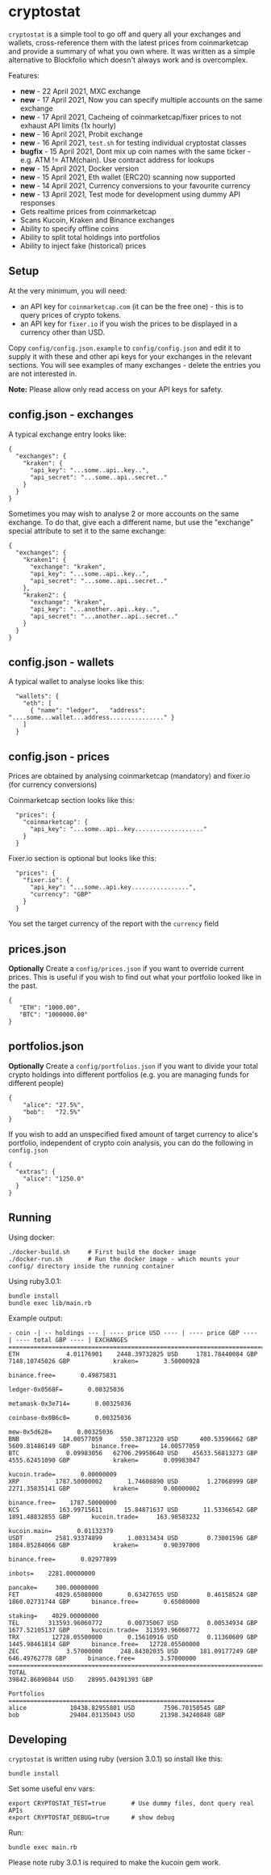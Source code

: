 cryptostat
==========

`cryptostat` is a simple tool to go off and query all your exchanges and wallets, cross-reference them with the latest prices from coinmarketcap and provide a summary of what you own where. It was written as a simple alternative to Blockfolio which doesn't always work and is overcomplex.

Features:

* **new** - 22 April 2021, MXC exchange
* **new** - 17 April 2021, Now you can specify multiple accounts on the same exchange
* **new** - 17 April 2021, Cacheing of coinmarketcap/fixer prices to not exhaust API limits (1x hourly)
* **new** - 16 April 2021, Probit exchange
* **new** - 16 April 2021, `test.sh` for testing individual cryptostat classes
* **bugfix** - 15 April 2021, Dont mix up coin names with the same ticker - e.g. ATM != ATM(chain). Use contract address for lookups
* **new** - 15 April 2021, Docker version
* **new** - 15 April 2021, Eth wallet (ERC20) scanning now supported
* **new** - 14 April 2021, Currency conversions to your favourite currency
* **new** - 13 April 2021, Test mode for development using dummy API responses
* Gets realtime prices from coinmarketcap
* Scans Kucoin, Kraken and Binance exchanges
* Ability to specify offline coins 
* Ability to split total holdings into portfolios
* Ability to inject fake (historical) prices

Setup
-----

At the very minimum, you will need:

* an API key for `coinmarketcap.com` (it can be the free one) - this is to query prices of crypto tokens.
* an API key for `fixer.io` if you wish the prices to be displayed in a currency other than USD.

Copy `config/config.json.example` to `config/config.json` and edit it to supply it with these and other api keys for your exchanges in the relevant sections. You will see examples of many exchanges - delete the entries you are not interested in.

**Note:** Please allow only read access on your API keys for safety.

config.json - exchanges
-----------------------

A typical exchange entry looks like:

```
{
  "exchanges": {
    "kraken": {
      "api_key": "...some..api..key..",
      "api_secret": "...some..api..secret.."
    }
  }
}
```

Sometimes you may wish to analyse 2 or more accounts on the same exchange. To do that, give each a different name, but use the "exchange" special attribute to set it to the same exchange:

```
{
  "exchanges": {
    "kraken1": {
      "exchange": "kraken",
      "api_key": "...some..api..key..",
      "api_secret": "...some..api..secret.."
    },
    "kraken2": {
      "exchange": "kraken",
      "api_key": "...another..api..key..",
      "api_secret": "...another..api..secret.."
    }
  }
}
```

config.json - wallets
---------------------

A typical wallet to analyse looks like this:

```
  "wallets": {
    "eth": [
      { "name": "ledger",   "address": "....some...wallet...address..............." }
    ]
  }
```

config.json - prices
--------------------

Prices are obtained by analysing coinmarketcap (mandatory) and fixer.io (for currency conversions)

Coinmarketcap section looks like this:

```
  "prices": {
    "coinmarketcap": {
      "api_key": "...some..api..key..................."
    }
  }
```

Fixer.io section is optional but looks like this:

```
  "prices": {
    "fixer.io": {
      "api_key": "...some..api.key................",
      "currency": "GBP"
    }
  }
```

You set the target currency of the report with the `currency` field

prices.json
-----------

**Optionally** Create a `config/prices.json` if you want to override current prices. This is useful if you wish to find out what your portfolio looked like in the past.

```
{ 
   "ETH": "1000.00",
   "BTC": "1000000.00"
}
```

portfolios.json
---------------

**Optionally** Create a `config/portfolios.json` if you want to divide your total crypto holdings into different portfolios (e.g. you are managing funds for different people)

```
{
    "alice": "27.5%",
    "bob":   "72.5%"
}
```

If you wish to add an unspecified fixed amount of target currency to alice's portfolio, independent of crypto coin analysis, you can do the following in `config.json`

```
{
  "extras": {
    "alice": "1250.0"
  }
}
```

Running
-------

Using docker:

```
./docker-build.sh     # First build the docker image
./docker-run.sh       # Run the docker image - which mounts your config/ directory inside the running container
```

Using ruby3.0.1:

```
bundle install
bundle exec lib/main.rb
```

Example output:

```
- coin -| -- holdings --- | ---- price USD ---- | ---- price GBP ---- | ---- total GBP ---- | EXCHANGES
==================================================================================================================================================
ETH             4.01176901    2448.39732825 USD     1781.78440084 GBP     7148.10745026 GBP            kraken=       3.50000928
                                                                                                 binance.free=       0.49875831
                                                                                               ledger-0x0568F=       0.00325036
                                                                                             metamask-0x3e714=       0.00325036
                                                                                             coinbase-0x0B6c8=       0.00325036
                                                                                                  mew-0x5d628=       0.00325036
BNB            14.00577059     550.38712320 USD      400.53596662 GBP     5609.81486149 GBP      binance.free=      14.00577059
BTC             0.09983056   62706.29950640 USD    45633.56813273 GBP     4555.62451090 GBP            kraken=       0.09983047
                                                                                                 kucoin.trade=       0.00000009
XRP          1787.50000002       1.74608890 USD        1.27068999 GBP     2271.35835141 GBP            kraken=       0.00000002
                                                                                                 binance.free=    1787.50000000
KCS           163.99715611      15.84871637 USD       11.53366542 GBP     1891.48832855 GBP      kucoin.trade=     163.98583232
                                                                                                  kucoin.main=       0.01132379
USDT         2581.93374899       1.00313434 USD        0.73001596 GBP     1884.85284066 GBP            kraken=       0.90397000
                                                                                                 binance.free=       0.02977899
                                                                                                       inbots=    2281.00000000
                                                                                                      pancake=     300.00000000
FET          4029.65080000       0.63427655 USD        0.46158524 GBP     1860.02731744 GBP      binance.free=       0.65080000
                                                                                                      staking=    4029.00000000
TEL        313593.96060772       0.00735067 USD        0.00534934 GBP     1677.52105137 GBP      kucoin.trade=  313593.96060772
TRX         12728.05500000       0.15610916 USD        0.11360609 GBP     1445.98461814 GBP      binance.free=   12728.05500000
ZEC             3.57000000     248.84302035 USD      181.09177249 GBP      646.49762778 GBP      binance.free=       3.57000000
==================================================================================================================================================
TOTAL                                                                    39842.86090844 USD    28995.04391393 GBP

Portfolios
=========================================================
alice            10438.82955801 USD        7596.70150545 GBP
bob              29404.03135043 USD       21398.34240848 GBP
```

Developing
----------

`cryptostat` is written using ruby (version 3.0.1) so install like this:

```
bundle install
```

Set some useful env vars:

```
export CRYPTOSTAT_TEST=true       # Use dummy files, dont query real APIs
export CRYPTOSTAT_DEBUG=true      # show debug
```

Run:

```
bundle exec main.rb
```

Please note ruby 3.0.1 is required to make the kucoin gem work.

